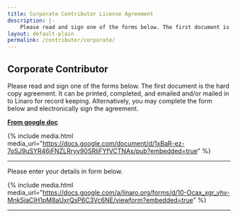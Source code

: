 ```yaml
---
title: Corporate Contributor License Agreement
description: |-
    Please read and sign one of the forms below. The first document is the hard copy agreement. It can be printed, completed, and emailed and/or mailed in to Linaro for record keeping. Alternatively, you may complete the form below and electronically sign the agreement.
layout: default-plain
permalink: /contributor/corporate/
---
```

## Corporate Contributor

Please read and sign one of the forms below. The first document is the hard copy agreement. It can be printed, completed, and emailed and/or mailed in to Linaro for record keeping. Alternatively, you may complete the form below and electronically sign the agreement.

**[From google doc](https://drive.google.com/a/linaro.org/file/d/0B8xTReYFXqNtY3VueHRXRTR1QzQ/preview)**

{% include media.html media_url="https://docs.google.com/document/d/1xBaR-ez-7oSJ9uSYR46jFNZLRryv90SRliFYfVCTNAs/pub?embedded=true" %}

* * *

Please enter your details in form below.

{% include media.html media_url="https://docs.google.com/a/linaro.org/forms/d/10-Ocax_xgr_vhv-MnkSjaCIH1pM8aUxrQsP6C3Vc6NE/viewform?embedded=true" %}

* * *
